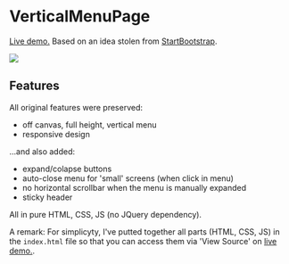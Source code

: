 VerticalMenuPage
================
[Live demo.](https://dl.dropboxusercontent.com/u/43065769/Dev/VerticalMenuPage/index.html "Online demo")
Based on an idea stolen from [StartBootstrap](http://startbootstrap.com/simple-sidebar).

![](https://dl.dropboxusercontent.com/u/43065769/blog/images/2014/off-canvas-vertical-menu.png)

## Features ##

All original features were preserved:

 - off canvas, full height, vertical menu
 - responsive design 

...and also added:

 - expand/colapse buttons
 - auto-close menu for 'small' screens (when click in menu)
 - no horizontal scrollbar when the menu is manually expanded
 - sticky header

All in pure HTML, CSS, JS (no JQuery dependency).

A remark: 
For simplicyty, I've putted together all parts (HTML, CSS, JS) in the `index.html` file so that you can access them via 'View Source' on [live demo.](https://dl.dropboxusercontent.com/u/43065769/Dev/VerticalMenuPage/index.html "Online demo").